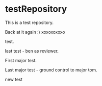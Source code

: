 # testRepository
This is a test repository.

Back at it again :) xoxoxoxoxo

test.

last test - ben as reviewer.

First major test.

Last major test - ground control to major tom.

new test
